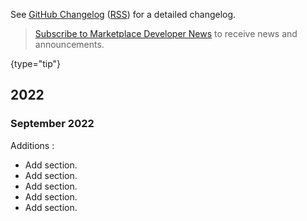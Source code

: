 [//]: # (title: Content Updates)

<!-- Copyright 2000-2022 JetBrains s.r.o. and contributors. Use of this source code is governed by the Apache 2.0 license. -->

See [GitHub Changelog](https://github.com/JetBrains/resharper-devguide/commits/master) ([RSS](https://github.com/JetBrains/resharper-devguide/commits/master.atom)) for a detailed changelog.

> [Subscribe to Marketplace Developer News](https://jb.gg/mp-updates) to receive news and announcements.
>
{type="tip"}

## 2022

### September 2022

Additions
:
- Add [](creating_plugin.md) section.
- Add [](running_plugin.md) section.
- Add [](types_of_plugins.md) section.
- Add [](plugin_required_experience.md) section.
- Add [](plugin_alternatives.md) section.
